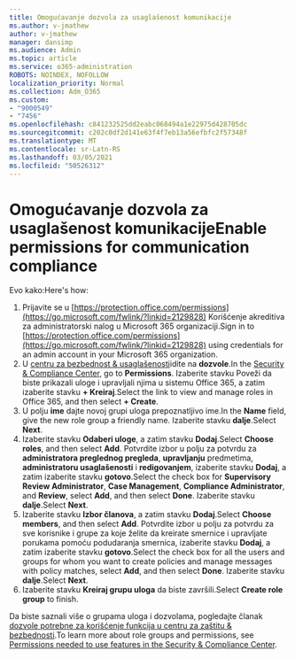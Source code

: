 ```yaml
---
title: Omogućavanje dozvola za usaglašenost komunikacije
ms.author: v-jmathew
author: v-jmathew
manager: dansimp
ms.audience: Admin
ms.topic: article
ms.service: o365-administration
ROBOTS: NOINDEX, NOFOLLOW
localization_priority: Normal
ms.collection: Adm_O365
ms.custom:
- "9000549"
- "7456"
ms.openlocfilehash: c841232525dd2eabc068494a1e22975d428705dc
ms.sourcegitcommit: c202c0df2d141e63f4f7eb13a56efbfc2f57348f
ms.translationtype: MT
ms.contentlocale: sr-Latn-RS
ms.lasthandoff: 03/05/2021
ms.locfileid: "50526312"
---
```

# <a name="enable-permissions-for-communication-compliance"></a><span data-ttu-id="83b3b-102">Omogućavanje dozvola za usaglašenost komunikacije</span><span class="sxs-lookup"><span data-stu-id="83b3b-102">Enable permissions for communication compliance</span></span>

<span data-ttu-id="83b3b-103">Evo kako:</span><span class="sxs-lookup"><span data-stu-id="83b3b-103">Here's how:</span></span>

1. <span data-ttu-id="83b3b-104">Prijavite se u [https://protection.office.com/permissions](https://go.microsoft.com/fwlink/?linkid=2129828) Korišćenje akreditiva za administratorski nalog u Microsoft 365 organizaciji.</span><span class="sxs-lookup"><span data-stu-id="83b3b-104">Sign in to [https://protection.office.com/permissions](https://go.microsoft.com/fwlink/?linkid=2129828) using credentials for an admin account in your Microsoft 365 organization.</span></span>
2. <span data-ttu-id="83b3b-105">U [centru za bezbednost & usaglašenosti](https://go.microsoft.com/fwlink/?linkid=2101341)idite na **dozvole**.</span><span class="sxs-lookup"><span data-stu-id="83b3b-105">In the [Security & Compliance Center](https://go.microsoft.com/fwlink/?linkid=2101341), go to **Permissions**.</span></span> <span data-ttu-id="83b3b-106">Izaberite stavku Poveži da biste prikazali uloge i upravljali njima u sistemu Office 365, a zatim izaberite stavku **\+ Kreiraj**.</span><span class="sxs-lookup"><span data-stu-id="83b3b-106">Select the link to view and manage roles in Office 365, and then select **\+ Create**.</span></span>
3. <span data-ttu-id="83b3b-107">U polju **ime** dajte novoj grupi uloga prepoznatljivo ime.</span><span class="sxs-lookup"><span data-stu-id="83b3b-107">In the **Name** field, give the new role group a friendly name.</span></span> <span data-ttu-id="83b3b-108">Izaberite stavku **dalje**.</span><span class="sxs-lookup"><span data-stu-id="83b3b-108">Select **Next**.</span></span>
4. <span data-ttu-id="83b3b-109">Izaberite stavku **Odaberi uloge**, a zatim stavku **Dodaj**.</span><span class="sxs-lookup"><span data-stu-id="83b3b-109">Select **Choose roles**, and then select **Add**.</span></span> <span data-ttu-id="83b3b-110">Potvrdite izbor u polju za potvrdu za **administratora preglednog pregleda**, **upravljanju** predmetima, **administratoru usaglašenosti** i **redigovanjem**, izaberite stavku **Dodaj**, a zatim izaberite stavku **gotovo**.</span><span class="sxs-lookup"><span data-stu-id="83b3b-110">Select the check box for **Supervisory Review Administrator**, **Case Management**, **Compliance Administrator**, and **Review**, select **Add**, and then select **Done**.</span></span> <span data-ttu-id="83b3b-111">Izaberite stavku **dalje**.</span><span class="sxs-lookup"><span data-stu-id="83b3b-111">Select **Next**.</span></span>
5. <span data-ttu-id="83b3b-112">Izaberite stavku **Izbor članova**, a zatim stavku **Dodaj**.</span><span class="sxs-lookup"><span data-stu-id="83b3b-112">Select **Choose members**, and then select **Add**.</span></span> <span data-ttu-id="83b3b-113">Potvrdite izbor u polju za potvrdu za sve korisnike i grupe za koje želite da kreirate smernice i upravljate porukama pomoću podudaranja smernica, izaberite stavku **Dodaj**, a zatim izaberite stavku **gotovo**.</span><span class="sxs-lookup"><span data-stu-id="83b3b-113">Select the check box for all the users and groups for whom you want to create policies and manage messages with policy matches, select **Add**, and then select **Done**.</span></span> <span data-ttu-id="83b3b-114">Izaberite stavku **dalje**.</span><span class="sxs-lookup"><span data-stu-id="83b3b-114">Select **Next**.</span></span>
6. <span data-ttu-id="83b3b-115">Izaberite stavku **Kreiraj grupu uloga** da biste završili.</span><span class="sxs-lookup"><span data-stu-id="83b3b-115">Select **Create role group** to finish.</span></span>

<span data-ttu-id="83b3b-116">Da biste saznali više o grupama uloga i dozvolama, pogledajte članak [dozvole potrebne za korišćenje funkcija u centru za zaštitu & bezbednosti](https://go.microsoft.com/fwlink/?linkid=2114184).</span><span class="sxs-lookup"><span data-stu-id="83b3b-116">To learn more about role groups and permissions, see [Permissions needed to use features in the Security & Compliance Center](https://go.microsoft.com/fwlink/?linkid=2114184).</span></span>
